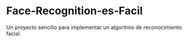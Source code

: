 # Face-Recognition-es-Facil
Un proyecto sencillo para implementar un algoritmo de reconocimiento facial.
